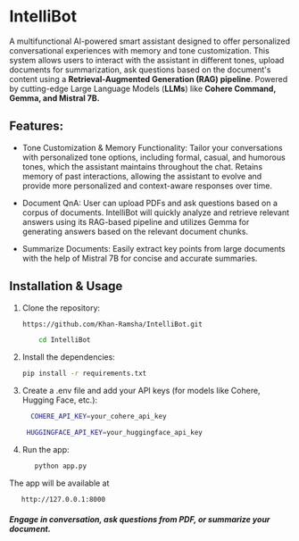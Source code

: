 # IntelliBot

A multifunctional AI-powered smart assistant designed to offer personalized conversational experiences with memory and tone customization. This system allows users to interact with the assistant in different tones, upload documents for summarization, ask questions based on the document's content using a **Retrieval-Augmented Generation (RAG) pipeline**. Powered by cutting-edge Large Language Models (**LLMs**) like **Cohere Command, Gemma, and Mistral 7B.**


## Features:

- Tone Customization & Memory Functionality: Tailor your conversations with personalized tone options, including formal, casual, and humorous tones, which the assistant maintains throughout the chat. Retains memory of past interactions, allowing the assistant to evolve and provide more personalized and context-aware responses over time.

- Document QnA: User can upload PDFs and ask questions based on a corpus of documents. IntelliBot will quickly analyze and retrieve relevant answers using its RAG-based pipeline and utilizes Gemma for generating answers based on the relevant document chunks. 

- Summarize Documents: Easily extract key points from large documents with the help of Mistral 7B for concise and accurate summaries.

## Installation & Usage

1. Clone the repository:

   ``` bash
   https://github.com/Khan-Ramsha/IntelliBot.git
   ```
   ``` bash
       cd IntelliBot
   ```

2. Install the dependencies:

    ```bash 
    pip install -r requirements.txt
    ```

3. Create a .env file and add your API keys (for models like Cohere, Hugging Face, etc.):

   ``` bash 
     COHERE_API_KEY=your_cohere_api_key
   ```` 
    ```bash 
     HUGGINGFACE_API_KEY=your_huggingface_api_key
   ```
  
4. Run the app:

     ```bash
        python app.py
      ```
  
The app will be available at 
   ```bash
      http://127.0.0.1:8000
   ```

##### Engage in conversation, ask questions from PDF, or summarize your document.

